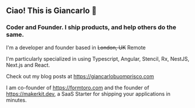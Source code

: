 ## Ciao! This is Giancarlo 👋
### Coder and Founder. I ship products, and help others do the same.

I'm a developer and founder based in ~~London, UK~~ Remote

I'm particularly specialized in using Typescript, Angular, Stencil, Rx, NestJS, Next.js and React.

Check out my blog posts at https://giancarlobuomprisco.com

I am co-founder of https://formtoro.com and the founder of https://makerkit.dev, a SaaS Starter for shipping your applications in minutes.
